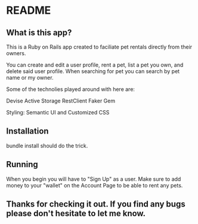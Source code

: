 # README


## What is this app?

This is a Ruby on Rails app created to faciliate pet rentals directly from their owners. 

You can create and edit a user profile, rent a pet, list a pet you own, and delete said user profile. When searching for pet you can search by pet name or my owner. 

Some of the technolies played around with here are:

Devise
Active Storage
RestClient
Faker Gem

Styling:
Semantic UI and Customized CSS


## Installation

bundle install should do the trick. 


## Running

When you begin you will have to "Sign Up" as a user. 
Make sure to add money to your "wallet" on the Account Page to be able to rent any pets.

## Thanks for checking it out. If you find any bugs please don't hesitate to let me know. 